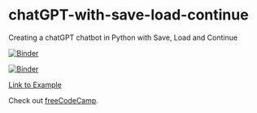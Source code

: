 # chatGPT-with-save-load-continue
Creating a chatGPT chatbot in Python with Save, Load and Continue

[![Binder](https://mybinder.org/badge_logo.svg)](https://mybinder.org/v2/gh/itsergiu/chatGPT-with-save-load-continue/HEAD?urlpath=https%3A%2F%2Fgithub.com%2Fitsergiu%2FchatGPT-with-save-load-continue%2Fblob%2Fmain%2FChatbot%2520chatGPT%2520with%2520%2520save%2520%2526%2520load%2520%2526%2520continue%2520v1.0.ipynb)


[![Binder](https://mybinder.org/badge_logo.svg)](https://mybinder.org/v2/gh/itsergiu/chatGPT-with-save-load-continue/HEAD)

<a href="https://example.com" target="_blank">Link to Example</a>
<p>Check out <a href="https://www.freecodecamp.org/" target="_blank">freeCodeCamp</a>.</p>

